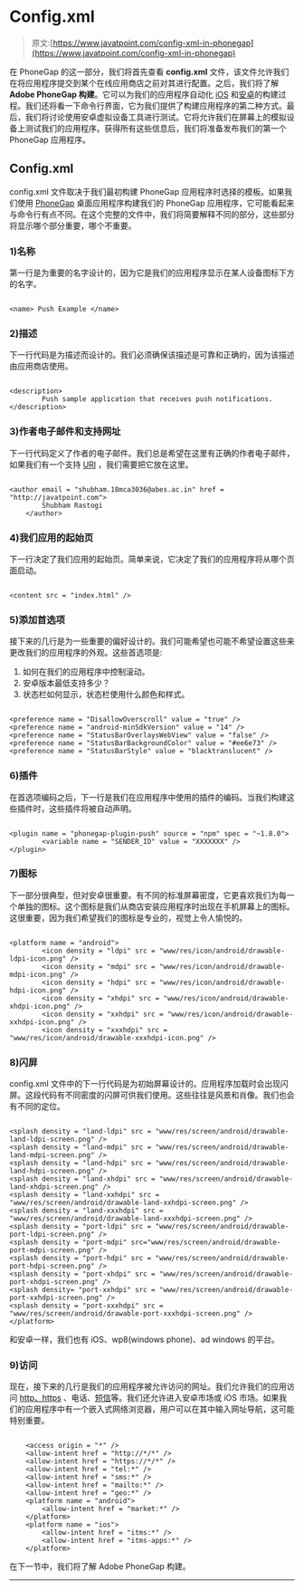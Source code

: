 # Config.xml

> 原文:[https://www.javatpoint.com/config-xml-in-phonegap](https://www.javatpoint.com/config-xml-in-phonegap)

在 PhoneGap 的这一部分，我们将首先查看 **config.xml** 文件，该文件允许我们在将应用程序提交到某个在线应用商店之前对其进行配置。之后，我们将了解 **Adobe PhoneGap 构建**。它可以为我们的应用程序自动化 [iOS](https://www.javatpoint.com/ios-development-using-swift) 和[安卓](https://www.javatpoint.com/android-tutorial)的构建过程。我们还将看一下命令行界面，它为我们提供了构建应用程序的第二种方式。最后，我们将讨论使用安卓虚拟设备工具进行测试。它将允许我们在屏幕上的模拟设备上测试我们的应用程序。获得所有这些信息后，我们将准备发布我们的第一个 PhoneGap 应用程序。

## Config.xml

config.xml 文件取决于我们最初构建 PhoneGap 应用程序时选择的模板。如果我们使用 [PhoneGap](https://www.javatpoint.com/phonegap) 桌面应用程序构建我们的 PhoneGap 应用程序，它可能看起来与命令行有点不同。在这个完整的文件中，我们将简要解释不同的部分，这些部分将显示哪个部分重要，哪个不重要。

### 1)名称

第一行是为重要的名字设计的，因为它是我们的应用程序显示在某人设备图标下方的名字。

```

<name> Push Example </name>

```

### 2)描述

下一行代码是为描述而设计的。我们必须确保该描述是可靠和正确的，因为该描述由应用商店使用。

```

<description>
        Push sample application that receives push notifications.
</description>

```

### 3)作者电子邮件和支持网址

下一行代码定义了作者的电子邮件。我们总是希望在这里有正确的作者电子邮件，如果我们有一个支持 [URl](https://www.javatpoint.com/url-full-form) ，我们需要把它放在这里。

```

<author email = "shubham.18mca3036@abes.ac.in" href = "http://javatpoint.com">
        Shubham Rastogi
    </author>

```

### 4)我们应用的起始页

下一行决定了我们应用的起始页。简单来说，它决定了我们的应用程序将从哪个页面启动。

```

<content src = "index.html" />

```

### 5)添加首选项

接下来的几行是为一些重要的偏好设计的。我们可能希望也可能不希望设置这些来更改我们的应用程序的外观。这些首选项是:

1.  如何在我们的应用程序中控制滚动。
2.  安卓版本最低支持多少？
3.  状态栏如何显示，状态栏使用什么颜色和样式。

```

<preference name = "DisallowOverscroll" value = "true" />
<preference name = "android-minSdkVersion" value = "14" />
<preference name = "StatusBarOverlaysWebView" value = "false" />
<preference name = "StatusBarBackgroundColor" value = "#ee6e73" />
<preference name = "StatusBarStyle" value = "blacktranslucent" />

```

### 6)插件

在首选项编码之后，下一行是我们在应用程序中使用的插件的编码。当我们构建这些插件时，这些插件将被自动声明。

```

<plugin name = "phonegap-plugin-push" source = "npm" spec = "~1.8.0">
        <variable name = "SENDER_ID" value = "XXXXXXX" />
</plugin>

```

### 7)图标

下一部分很典型，但对安卓很重要。有不同的标准屏幕密度，它更喜欢我们为每一个单独的图标。这个图标是我们从商店安装应用程序时出现在手机屏幕上的图标。这很重要，因为我们希望我们的图标是专业的，视觉上令人愉悦的。

```

<platform name = "android">
        <icon density = "ldpi" src = "www/res/icon/android/drawable-ldpi-icon.png" />
        <icon density = "mdpi" src = "www/res/icon/android/drawable-mdpi-icon.png" />
        <icon density = "hdpi" src = "www/res/icon/android/drawable-hdpi-icon.png" />
        <icon density = "xhdpi" src = "www/res/icon/android/drawable-xhdpi-icon.png" />
        <icon density = "xxhdpi" src = "www/res/icon/android/drawable-xxhdpi-icon.png" />
        <icon density = "xxxhdpi" src = "www/res/icon/android/drawable-xxxhdpi-icon.png" />

```

### 8)闪屏

config.xml 文件中的下一行代码是为初始屏幕设计的。应用程序加载时会出现闪屏。这段代码有不同密度的闪屏可供我们使用。这些往往是风景和肖像。我们也会有不同的定位。

```

<splash density = "land-ldpi" src = "www/res/screen/android/drawable-land-ldpi-screen.png" />
<splash density = "land-mdpi" src = "www/res/screen/android/drawable-land-mdpi-screen.png" />
<splash density = "land-hdpi" src = "www/res/screen/android/drawable-land-hdpi-screen.png" />
<splash density = "land-xhdpi" src = "www/res/screen/android/drawable-land-xhdpi-screen.png" />
<splash density = "land-xxhdpi" src = "www/res/screen/android/drawable-land-xxhdpi-screen.png" />
<splash density = "land-xxxhdpi" src = "www/res/screen/android/drawable-land-xxxhdpi-screen.png" />
<splash density = "port-ldpi" src = "www/res/screen/android/drawable-port-ldpi-screen.png" />
<splash density = "port-mdpi" src="www/res/screen/android/drawable-port-mdpi-screen.png" />
<splash density = "port-hdpi" src = "www/res/screen/android/drawable-port-hdpi-screen.png" />
<splash density = "port-xhdpi" src = "www/res/screen/android/drawable-port-xhdpi-screen.png" />
<splash density= "port-xxhdpi" src = "www/res/screen/android/drawable-port-xxhdpi-screen.png" />
<splash density = "port-xxxhdpi" src = "www/res/screen/android/drawable-port-xxxhdpi-screen.png" />
</platform>

```

和安卓一样，我们也有 iOS、wp8(windows phone)、ad windows 的平台。

### 9)访问

现在，接下来的几行是我们的应用程序被允许访问的网址。我们允许我们的应用访问 [http、https](https://www.javatpoint.com/http-vs-https) 、电话、[短信](https://www.javatpoint.com/sms-full-form)等。我们还允许进入安卓市场或 iOS 市场。如果我们的应用程序中有一个嵌入式网络浏览器，用户可以在其中输入网址导航，这可能特别重要。

```

    <access origin = "*" />
    <allow-intent href = "http://*/*" />
    <allow-intent href = "https://*/*" />
    <allow-intent href = "tel:*" />
    <allow-intent href = "sms:*" />
    <allow-intent href = "mailto:*" />
    <allow-intent href = "geo:*" />
    <platform name = "android">
        <allow-intent href = "market:*" />
    </platform>
    <platform name = "ios">
        <allow-intent href = "itms:*" />
        <allow-intent href = "itms-apps:*" />
    </platform>

```

在下一节中，我们将了解 Adobe PhoneGap 构建。

* * *